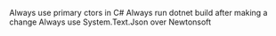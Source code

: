 Always use primary ctors in C#
Always run dotnet build after making a change
Always use System.Text.Json over Newtonsoft